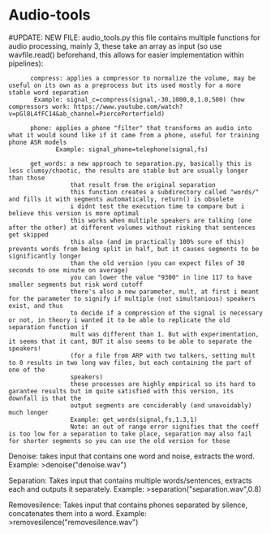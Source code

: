 # Audio-tools
#UPDATE:
NEW FILE: audio_tools.py
          this file contains multiple functions for audio processing, mainly 3, these take an array as input (so use wavfile.read() beforehand, this allows for               easier implementation within pipelines):
          
          compress: applies a compressor to normalize the volume, may be useful on its own as a preprocess but its used mostly for a more stable word separation
           Example: signal_c=compress(signal,-30,1000,0,1.0,500) (how compressors work: https://www.youtube.com/watch?v=pGl8L4fFC14&ab_channel=PiercePorterfield)
          
          phone: applies a phone "filter" that transforms an audio into what it would sound like if it came from a phone, useful for training phone ASR models
                 Example: signal_phone=telephone(signal,fs)
          
          get_words: a new approach to separation.py, basically this is less clumsy/chaotic, the results are stable but are usually longer than those
                     that result from the original separation
                     this function creates a subdirectory called "words/" and fills it with segments automatically, return() is obsolete
                     i didnt test the execution time to compare but i believe this version is more optimal
                     this works when multiple speakers are talking (one after the other) at different volumes without risking that sentences get skipped
                     this also (and im practically 100% sure of this) prevents words from being split in half, but it causes segments to be significantly longer
                     than the old version (you can expect files of 30 seconds to one minute on average)
                     you can lower the value "9300" in line 117 to have smaller segments but risk word cutoff
                     there's also a new parameter, mult, at first i meant for the parameter to signify if multiple (not simultanious) speakers exist, and thus
                     to decide if a compression of the signal is necessary or not, in theory i wanted it to be able to replicate the old separation function if
                     mult was different than 1. But with experimentation, it seems that it cant, BUT it also seems to be able to separate the speakers!
                     (for a file from ARP with two talkers, setting mult to 0 results in two long wav files, but each containing the part of one of the
                     speakers)
                     these processes are highly empirical so its hard to garantee results but im quite satisfied with this version, its downfall is that the 
                     output segments are conciderably (and unavoidably) much longer
                     Example: get_words(signal,fs,1.3,1)
                     Note: an out of range error signifies that the coeff is too low for a separation to take place, separation may also fail for shorter segments so you can use the old version for those



Denoise: takes input that contains one word and noise, extracts the word. Example: >denoise("denoise.wav")

Separation: Takes input that contains multiple words/sentences, extracts each and outputs it separately. Example: >separation("separation.wav",0.8)

Removesilence: Takes input that contains phones separated by silence, concatenates them into a word. Example: >removesilence("removesilence.wav")
